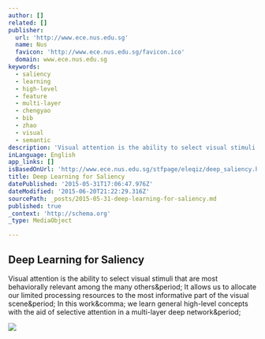 ```yaml
---
author: []
related: []
publisher:
  url: 'http://www.ece.nus.edu.sg'
  name: Nus
  favicon: 'http://www.ece.nus.edu.sg/favicon.ico'
  domain: www.ece.nus.edu.sg
keywords:
  - saliency
  - learning
  - high-level
  - feature
  - multi-layer
  - chengyao
  - bib
  - zhao
  - visual
  - semantic
description: 'Visual attention is the ability to select visual stimuli that are most behaviorally relevant among the many others. It allows us to allocate our limited processing resources to the most informative part of the visual scene. In this work, we learn general high-level concepts with the aid of selective attention in a multi-layer deep network.'
inLanguage: English
app_links: []
isBasedOnUrl: 'http://www.ece.nus.edu.sg/stfpage/eleqiz/deep_saliency.html'
title: Deep Learning for Saliency
datePublished: '2015-05-31T17:06:47.976Z'
dateModified: '2015-06-20T21:22:29.316Z'
sourcePath: _posts/2015-05-31-deep-learning-for-saliency.md
published: true
_context: 'http://schema.org'
_type: MediaObject

---
```

<article style=""><h1>Deep Learning for Saliency</h1><p>Visual attention is the ability to select visual stimuli that are most behaviorally relevant among the many others&amp;period; It allows us to allocate our limited processing resources to the most informative part of the visual scene&amp;period; In this work&amp;comma; we learn general high-level concepts with the aid of selective attention in a multi-layer deep network&amp;period;</p><img src="http://www.ece.nus.edu.sg/stfpage/eleqiz/images/proj_deep_saliency/qualitative_fifa.png" /></article>